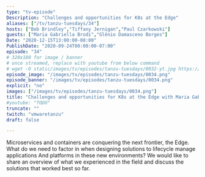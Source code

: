```yaml
---
type: "tv-episode"
Description: "Challenges and opportunities for K8s at the Edge"
aliases: ["/tv/tanzu-tuesdays/34"]
hosts: ["Bob Brindley","Tiffany Jernigan","Paul Czarkowski"]
guests: ["Maria Gabriella Brodi","Glênio Damasceno Borges"]
Date: "2020-12-15T13:00:00-08:00"
PublishDate: "2020-09-24T00:00:00-07:00"
episode: "34"
# 320x180 for image / banner
# once streamed, replace with youtube from below command
# wget -O static/images/tv/episodes/tanzu-tuesdays/0032-yt.jpg https://img.youtube.com/vi/TODO/mqdefault.jpg
episode_image: "/images/tv/episodes/tanzu-tuesdays/0034.png"
episode_banner: "/images/tv/episodes/tanzu-tuesdays/0034.png"
explicit: "no"
images: ["/images/tv/episodes/tanzu-tuesdays/0034.png"]
title: "Challenges and opportunities for K8s at the Edge with Maria Gabriella (Gabry) Brodi and Glênio Damasceno Borges"
#youtube: "TODO"
truncate: ""
twitch: "vmwaretanzu"
draft: false

---
```


Microservices and containers are conquering the next frontier, the Edge. What do we need to factor in when designing solutions to lifecycle manage applications And platforms in these new environments? We would like to share an overview of what we experienced in the field and discuss the solutions that worked best so far.